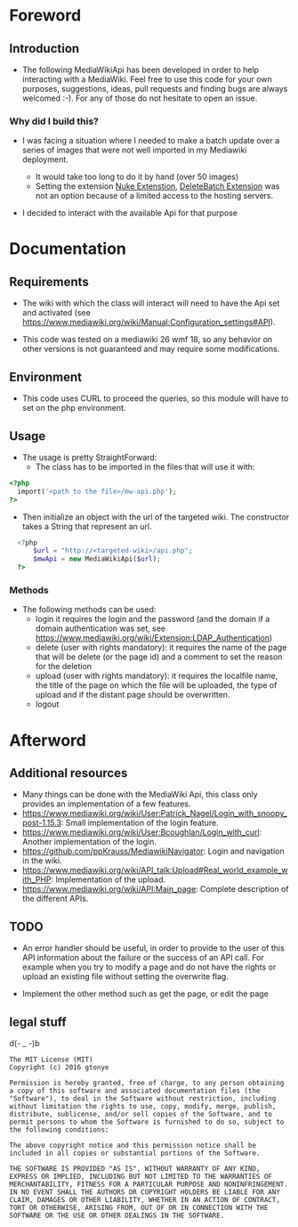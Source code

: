 # Foreword

## Introduction

* The following MediaWikiApi has been developed in order to help interacting with a MediaWiki. Feel free to use this code for your own purposes, suggestions, ideas, pull requests and finding bugs are always welcomed :-). For any of those do not hesitate to open an issue.

### Why did I build this?

* I was facing a situation where I needed to make a batch update over a series of images that were not well imported in my Mediawiki deployment.
  * It would take too long to do it by hand (over 50 images)
  * Setting the extension [Nuke Extenstion](https://www.mediawiki.org/wiki/Extension:Nuke), [DeleteBatch Extension](https://www.mediawiki.org/wiki/Extension:DeleteBatch) was not an option because of a limited access to the hosting servers.

* I decided to interact with the available Api for that purpose

# Documentation

## Requirements

* The wiki with which the class will interact will need to have the Api set and activated (see https://www.mediawiki.org/wiki/Manual:Configuration_settings#API).

* This code was tested on a mediawiki 26 wmf 18, so any behavior on other versions is not guaranteed and may require some modifications.

## Environment

* This code uses CURL to proceed the queries, so this module will have to set on the php environment.

## Usage

* The usage is pretty StraightForward:
  * The class has to be imported in the files that will use it with:
```php
<?php
  import('<path to the file>/mw-api.php');
?>
```
  * Then initialize an object with the url of the targeted wiki. The constructor takes a String that represent an url.
```php
  <?php
      $url = "http://<targeted-wiki>/api.php";
      $mwApi = new MediaWikiApi($url);
  ?>
```

### Methods

* The following methods can be used:
  * login it requires the login and the password (and the domain if a domain authentication was set, see https://www.mediawiki.org/wiki/Extension:LDAP_Authentication)
  * delete (user with rights mandatory): it requires the name of the page that will be delete (or the page id) and a comment to set the reason for the deletion
  * upload (user with rights mandatory): it requires the localfile name, the title of the page on which the file will be uploaded, the type of upload and if the distant page should be overwritten.
  * logout

# Afterword

## Additional resources

* Many things can be done with the MediaWiki Api, this class only provides an implementation of a few features.
* https://www.mediawiki.org/wiki/User:Patrick_Nagel/Login_with_snoopy_post-1.15.3: Small implementation of the login feature.
* https://www.mediawiki.org/wiki/User:Bcoughlan/Login_with_curl: Another implementation of the login.
* https://github.com/ppKrauss/MediawikiNavigator: Login and navigation in the wiki.
* https://www.mediawiki.org/wiki/API_talk:Upload#Real_world_example_with_PHP: Implementation of the upload.
* https://www.mediawiki.org/wiki/API:Main_page: Complete description of the different APIs.


## TODO

* An error handler should be useful, in order to provide to the user of this API information about the failure or the success of an API call. For example when you try to modify a page and do not have the rights or upload an existing file without setting the overwrite flag.

* Implement the other method such as get the page, or edit the page

## legal stuff

d(- _ -)b

```
The MIT License (MIT)
Copyright (c) 2016 gtonye

Permission is hereby granted, free of charge, to any person obtaining a copy of this software and associated documentation files (the "Software"), to deal in the Software without restriction, including without limitation the rights to use, copy, modify, merge, publish, distribute, sublicense, and/or sell copies of the Software, and to permit persons to whom the Software is furnished to do so, subject to the following conditions:

The above copyright notice and this permission notice shall be included in all copies or substantial portions of the Software.

THE SOFTWARE IS PROVIDED "AS IS", WITHOUT WARRANTY OF ANY KIND, EXPRESS OR IMPLIED, INCLUDING BUT NOT LIMITED TO THE WARRANTIES OF MERCHANTABILITY, FITNESS FOR A PARTICULAR PURPOSE AND NONINFRINGEMENT. IN NO EVENT SHALL THE AUTHORS OR COPYRIGHT HOLDERS BE LIABLE FOR ANY CLAIM, DAMAGES OR OTHER LIABILITY, WHETHER IN AN ACTION OF CONTRACT, TORT OR OTHERWISE, ARISING FROM, OUT OF OR IN CONNECTION WITH THE SOFTWARE OR THE USE OR OTHER DEALINGS IN THE SOFTWARE.
```
